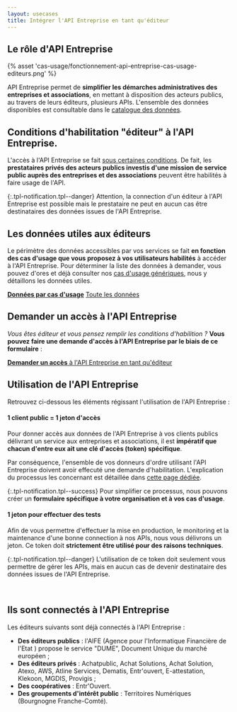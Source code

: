 ```yaml
---
layout: usecases
title: Intégrer l'API Entreprise en tant qu'éditeur
---
```


## Le rôle d'API Entreprise

{% asset 'cas-usage/fonctionnement-api-entreprise-cas-usage-editeurs.png' %}

API Entreprise permet de **simplifier les démarches administratives des entreprises et associations**, en mettant à disposition des acteurs publics, au travers de leurs éditeurs, plusieurs APIs. L'ensemble des données disponibles est consultable dans le [catalogue des données](https://entreprise.api.gouv.fr/catalogue/).

## Conditions d'habilitation "éditeur" à l'API Entreprise.

L'accès à l'API Entreprise se fait [sous certaines conditions](https://entreprise.api.gouv.fr/doc/#une-habilitation-instruite-par-la-dinum). De fait, les **prestataires privés des acteurs publics investis d'une mission de service public auprès des entreprises et des associations** peuvent être habilités à faire usage de l'API.

{:.tpl-notification.tpl--danger}
Attention, la connection d'un éditeur à l'API Entreprise est possible mais le prestataire ne peut en aucun cas être destinataires des données issues de l'API Entreprise.

## Les données utiles aux éditeurs

Le périmètre des données accessibles par vos services se fait **en fonction des cas d'usage que vous proposez à vos utilisateurs habilités** à accéder à l'API Entreprise. 
Pour déterminer la liste des données à demander, vous pouvez d'ores et déjà consulter nos [cas d'usage génériques](https://entreprise.api.gouv.fr/cas_usage/), nous y détaillons les données utiles.

<a class="tpl-button tpl-button--primary" href="https://entreprise.api.gouv.fr/cas_usage/">**Données par cas d'usage**</a>   <a class="tpl-button tpl-button--alternate" href="https://entreprise.api.gouv.fr/catalogue/">Toute les données</a>

## Demander un accès à l'API Entreprise

*Vous êtes éditeur et vous pensez remplir les conditions d'habilition ?* **Vous pouvez faire une demande d'accès à l'API Entreprise par le biais de ce formulaire** :

<a class="tpl-button tpl-button--primary" href="href à remplir">**Demander un accès** à l'API Entreprise en tant qu'éditeur</a>


## Utilisation de l'API Entreprise

Retrouvez ci-dessous les éléments régissant l'utilisation de l'API Entreprise :  

#### 1 client public = 1 jeton d'accès

Pour donner accès aux données de l'API Entreprise à vos clients publics délivrant un service aux entreprises et associations, il est **impératif que chacun d'entre eux ait une clé d'accès (token) spécifique**.

Par conséquence, l'ensemble de vos donneurs d'ordre utilisant l'API Entreprise doivent avoir effecuté une demande d'habilitation.
L'explication du processus les concernant est détaillée dans [cette page dédiée](https://entreprise.api.gouv.fr/use_cases/formulaires_preremplis_editeurs/).


{:.tpl-notification.tpl--success}
Pour simplifier ce processus, nous pouvons créer un **formulaire spécifique à votre organisation et à vos cas d'usage**.    


#### 1 jeton pour effectuer des tests

Afin de vous permettre d'effectuer la mise en production, le monitoring et la maintenance d'une bonne connection à nos APIs, nous vous délivrons un jeton. Ce token doit **strictement être utilisé pour des raisons techniques**.

{:.tpl-notification.tpl--danger}
L'utilisation de ce token doit seulement vous permettre de gérer les APIs, mais en aucun cas de devenir destinataire des données issues de l'API Entreprise.


<br>

## Ils sont connectés à l'API Entreprise

Les éditeurs suivants sont déjà connectés à l'API Entreprise : 

- **Des éditeurs publics** : l'AIFE (Agence pour l'Informatique Financière de l'Etat ) propose le service "DUME", Document Unique du marché européen ;
- **Des éditeurs privés** : Achatpublic, Achat Solutions, Achat Solution, Atexo, AWS, Atline Services, Dematis, Entr'ouvert,  E-attestation, Klekoon, MGDIS, Provigis ;
- **Des coopératives** : Entr'Ouvert.
- **Des groupements d'intérêt public** : Territoires Numériques (Bourgnogne Franche-Comté).




